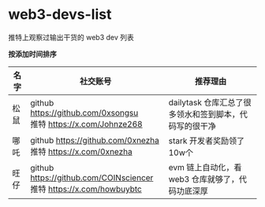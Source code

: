 # web3-devs-list

推特上观察过输出干货的 web3 dev 列表

**按添加时间排序**



| 名字 | 社交账号 | 推荐理由 |
|--------|-----------|-----------|
| 松鼠 | github https://github.com/0xsongsu <br> 推特 https://x.com/Johnze268 | dailytask 仓库汇总了很多领水和签到脚本，代码写的很干净 |
| 哪吒 | github https://github.com/0xnezha <br> 推特 https://x.com/0xnezha | stark 开发者奖励领了10w个 |
| 旺仔 | github https://github.com/COINsciencer <br> 推特 https://x.com/howbuybtc | evm 链上自动化，看 web3 仓库就够了，代码功底深厚 |
